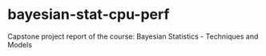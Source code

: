 # bayesian-stat-cpu-perf
Capstone project report of the course: Bayesian Statistics - Techniques and Models
